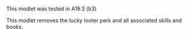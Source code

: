 This modlet was tested in A19.3 (b3)

This modlet removes the lucky looter perk and all associated skills and books.

